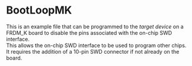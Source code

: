 BootLoopMK
===========

This is an example file that can be programmed to the _target device_ on a FRDM_K board to disable the pins associated with the on-chip SWD interface.  
This allows the on-chip SWD interface to be used to program other chips.  
It requires the addition of a 10-pin SWD connector if not already on the board.  
